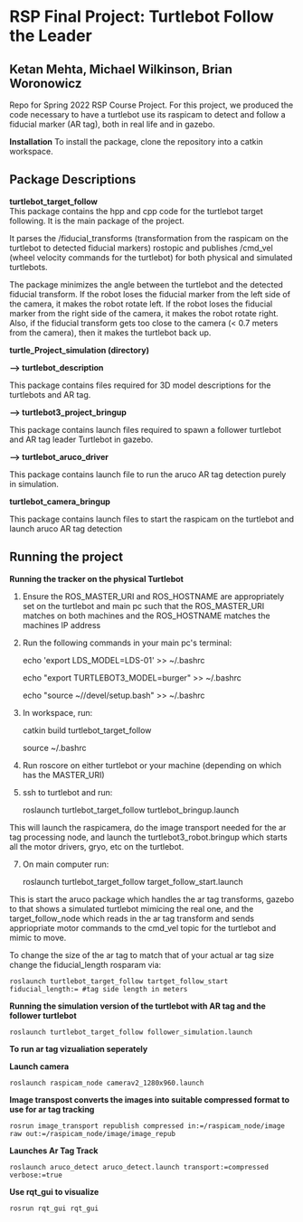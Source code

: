 # RSP Final Project: Turtlebot Follow the Leader
Ketan Mehta, Michael Wilkinson, Brian Woronowicz
------------------------------------------------
Repo for Spring 2022 RSP Course Project.
For this project, we produced the code necessary to have a turtlebot use its raspicam to detect and follow a fiducial marker (AR tag), both in real life and in gazebo. 

__Installation__
To install the package, clone the repository into a catkin workspace.

__Package Descriptions__
------------------------------------------------
__turtlebot_target_follow__  
This package contains the hpp and cpp code for the turtlebot target following. It is the main package of the project.  
	
It parses the /fiducial_transforms (transformation from the raspicam on the turtlebot to detected fiducial markers) rostopic and publishes /cmd_vel (wheel velocity commands for the turtlebot) for both physical and simulated turtlebots.   
	
The package minimizes the angle between the turtlebot and the detected fiducial transform. If the robot loses the fiducial marker from the left side of the camera, it makes the robot rotate left. If the robot loses the fiducial marker from the right side of the camera, it makes the robot rotate right. Also, if the fiducial transform gets too close to the camera (< 0.7 meters from the camera), then it makes the turtlebot back up.  
	
	
__turtle_Project_simulation (directory)__  

__--> turtlebot_description__  

This package contains files required for 3D model descriptions for the turtlebots and AR tag.  
	
__--> turtlebot3_project_bringup__  

This package contains launch files required to spawn a follower turtlebot and AR tag leader Turtlebot in gazebo.  
	
__--> turtlebot_aruco_driver__  

This package contains launch file to run the aruco AR tag detection purely in simulation.  
	

__turtlebot_camera_bringup__  

This package contains launch files to start the raspicam on the turtlebot and launch aruco AR tag detection




__Running the project__
------------------------------------------------

__Running the tracker on the physical Turtlebot__
1. Ensure the ROS_MASTER_URI and ROS_HOSTNAME are appropriately set on the turtlebot and main pc such that the ROS_MASTER_URI matches on both machines and the ROS_HOSTNAME matches the machines IP address

2. Run the following commands in your main pc's terminal:  
	
	
	echo 'export LDS_MODEL=LDS-01' >> ~/.bashrc  
	
  	echo "export TURTLEBOT3_MODEL=burger" >> ~/.bashrc  
	
	echo "source ~/<WORKSPACE>/devel/setup.bash" >> ~/.bashrc

4. In workspace, run:  
	
	catkin build turtlebot_target_follow  
	
	source ~/.bashrc

5.  Run roscore on either turtlebot or your machine (depending on which has the MASTER_URI)

6. ssh to turtlebot and run:  
	
	roslaunch turtlebot_target_follow turtlebot_bringup.launch

This will launch the raspicamera, do the image transport needed for the ar tag processing node, and launch the turtlebot3_robot.bringup which starts all the motor drivers, gryo, etc on the turtlebot. 

7. On main computer run:  
	
	roslaunch turtlebot_target_follow target_follow_start.launch

This is start the aruco package which handles the ar tag transforms, gazebo to that shows a simulated turtlebot mimicing the real one, and the target_follow_node which reads in the ar tag transform and sends appriopriate motor commands to the cmd_vel topic for the turtlebot and mimic to move.

To change the size of the ar tag to match that of your actual ar tag size change the fiducial_length rosparam via:  
	
	roslaunch turtlebot_target_follow tartget_follow_start fiducial_length:= #tag side length in meters
  
__Running the simulation version of the turtlebot with AR tag and the follower turtlebot__  
	
	roslaunch turtlebot_target_follow follower_simulation.launch
  
__To run ar tag vizualiation seperately__
	
__Launch camera__  
	
	roslaunch raspicam_node camerav2_1280x960.launch

__Image transpost converts the images into suitable compressed format to use for ar tag tracking__
	
	rosrun image_transport republish compressed in:=/raspicam_node/image raw out:=/raspicam_node/image/image_repub

__Launches Ar Tag Track__
	
	roslaunch aruco_detect aruco_detect.launch transport:=compressed verbose:=true

__Use rqt_gui to visualize__
	
	rosrun rqt_gui rqt_gui

